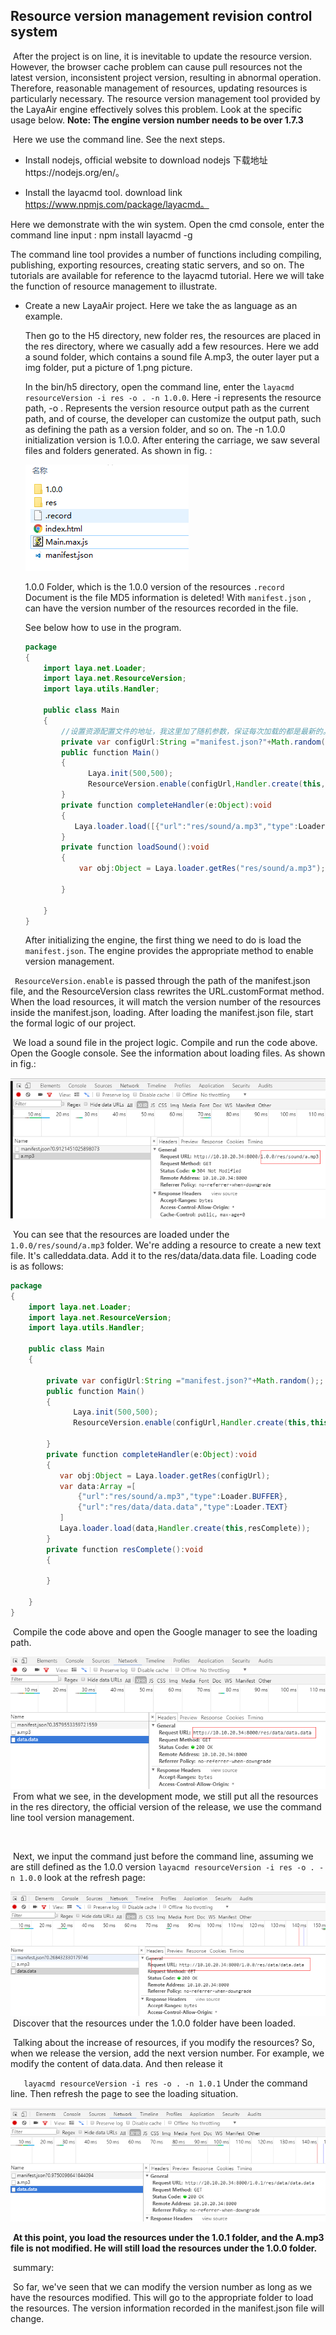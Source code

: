## Resource version management revision control system

​	After the project is on line, it is inevitable to update the resource version. However, the browser cache problem can cause pull resources not the latest version, inconsistent project version, resulting in abnormal operation. Therefore, reasonable management of resources, updating resources is particularly necessary. The resource version management tool provided by the LayaAir engine effectively solves this problem. Look at the specific usage below. **Note: The engine version number needs to be over 1.7.3**

​	Here we use the command line. See the next steps.

- Install nodejs, official website to download nodejs 下载地址https://nodejs.org/en/。

- Install the layacmd tool. download link https://www.npmjs.com/package/layacmd。

 Here we demonstrate with the win system. Open the cmd console, enter the command line input : npm install layacmd -g

  The command line tool provides a number of functions including compiling, publishing, exporting resources, creating static servers, and so on. The tutorials are available for reference to the layacmd tutorial. Here we will take the function of resource management to illustrate.

- Create a new LayaAir project. Here we take the as language as an example.

  Then go to the H5 directory, new folder res, the resources are placed in the res directory, where we casually add a few resources. Here we add a sound folder, which contains a sound file A.mp3, the outer layer put a img folder, put a picture of 1.png picture.

  In the bin/h5 directory, open the command line, enter the `layacmd resourceVersion -i res -o . -n 1.0.0`. Here -i represents the resource path, -o . Represents the version resource output path as the current path, and of course, the developer can customize the output path, such as defining the path as a version folder, and so on. The -n 1.0.0 initialization version is 1.0.0. After entering the carriage, we saw several files and folders generated. As shown in fig. :

  ![1](img/1.png)

  1.0.0 Folder, which is the 1.0.0 version of the resources `.record` Document is the file MD5 information is deleted! With `manifest.json` , can have the version number of the resources recorded in the file.

  See below how to use in the program.

  ```java
  package
  {
      import laya.net.Loader;
      import laya.net.ResourceVersion;
      import laya.utils.Handler;
      
      public class Main
      {
          //设置资源配置文件的地址，我这里加了随机参数，保证每次加载的都是最新的。
          private var configUrl:String ="manifest.json?"+Math.random();
          public function Main()
          {
                Laya.init(500,500);
                ResourceVersion.enable(configUrl,Handler.create(this,this.completeHandler));
          }
          private function completeHandler(e:Object):void
          {
             Laya.loader.load([{"url":"res/sound/a.mp3","type":Loader.BUFFER}],Handler.create(this,loadSound));
          }
          private function loadSound():void
          {
              var obj:Object = Laya.loader.getRes("res/sound/a.mp3");
              
          }
          
      }
  }
  ```

  After initializing the engine, the first thing we need to do is load the `manifest.json`. The engine provides the appropriate method to enable version management.

` ResourceVersion.enable` is passed through the path of the manifest.json file, and the ResourceVersion class rewrites the URL.customFormat method. When the load resources, it will match the version number of the resources inside the manifest.json, loading. After loading the manifest.json file, start the formal logic of our project.

​	We load a sound file in the project logic. Compile and run the code above. Open the Google console. See the information about loading files. As shown in fig.:

![2](img/2.png)

​		You can see that the resources are loaded under the `1.0.0/res/sound/a.mp3` folder. We're adding a resource to create a new text file. It's calleddata.data. Add it to the res/data/data.data file. Loading code is as follows:

```java
package
{
    import laya.net.Loader;
    import laya.net.ResourceVersion;
    import laya.utils.Handler;
    
    public class Main
    {
        
        private var configUrl:String ="manifest.json?"+Math.random();;
        public function Main()
        {
              Laya.init(500,500);
              ResourceVersion.enable(configUrl,Handler.create(this,this.completeHandler));
              
        }
        private function completeHandler(e:Object):void
        {
           var obj:Object = Laya.loader.getRes(configUrl);
           var data:Array =[
               {"url":"res/sound/a.mp3","type":Loader.BUFFER},
               {"url":"res/data/data.data","type":Loader.TEXT}
           ]
           Laya.loader.load(data,Handler.create(this,resComplete));
        }
        private function resComplete():void
        {
            
        }
        
    }
}
```



​	Compile the code above and open the Google manager to see the loading path.

![3](img/3.png)
​	From what we see, in the development mode, we still put all the resources in the res directory, the official version of the release, we use the command line tool version management.

​	

​	Next, we input the command just before the command line, assuming we are still defined as the 1.0.0 version `layacmd resourceVersion -i res -o . -n 1.0.0` look at the refresh page:

![4](img/4.png)
​	Discover that the resources under the 1.0.0 folder have been loaded.

​	Talking about the increase of resources, if you modify the resources? So, when we release the version, add the next version number. For example, we modify the content of data.data. And then release it

`	layacmd resourceVersion -i res -o . -n 1.0.1` Under the command line. Then refresh the page to see the loading situation.

![5](img/5.png)

​	**At this point, you load the resources under the 1.0.1 folder, and the A.mp3 file is not modified. He will still load the resources under the 1.0.0 folder.**

​	summary:

​	So far, we've seen that we can modify the version number as long as we have the resources modified. This will go to the appropriate folder to load the resources. The version information recorded in the manifest.json file will change.
